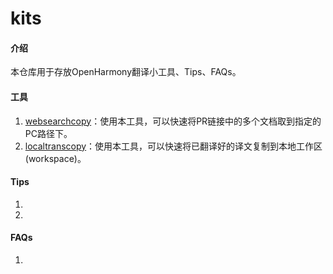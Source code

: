 # kits

#### 介绍
本仓库用于存放OpenHarmony翻译小工具、Tips、FAQs。


#### 工具

1.  [websearchcopy](websearchcopy/websearchcopy.exe)：使用本工具，可以快速将PR链接中的多个文档取到指定的PC路径下。
2.  [localtranscopy](localtranscopy/localtranscopy.exe)：使用本工具，可以快速将已翻译好的译文复制到本地工作区(workspace)。

#### Tips

1.  
2.  


#### FAQs

1.  
